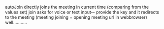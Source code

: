 autoJoin directly joins the meeting in current time (comparing from the values set)
join asks for voice or text input-- provide the key and it redirects to the meeting
(meeting joining = opening meeting url in webbrowser)
well...........
